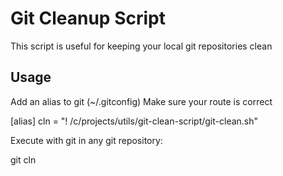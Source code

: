 # Git Cleanup Script

This script is useful for keeping your local git repositories clean

## Usage

Add an alias to git (~/.gitconfig) Make sure your route is correct

[alias]
	cln = "! /c/projects/utils/git-clean-script/git-clean.sh"
	
Execute with git in any git repository:

git cln